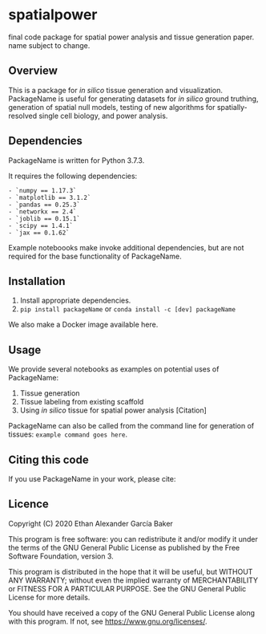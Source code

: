# spatialpower
final code package for spatial power analysis and tissue generation paper. name subject to change. 


## Overview
This is a package for _in silico_ tissue generation and visualization. PackageName is useful for generating datasets for _in silico_ ground truthing, generation of spatial null models, testing of new algorithms for spatially-resolved single cell biology, and power analysis.

## Dependencies
PackageName is written for Python 3.7.3. 

It requires the following dependencies: 

    - `numpy == 1.17.3`
    - `matplotlib == 3.1.2`
    - `pandas == 0.25.3`
    - `networkx == 2.4`
    - `joblib == 0.15.1`
    - `scipy == 1.4.1`
    - `jax == 0.1.62`

Example noteboooks make invoke additional dependencies, but are not required for the base functionality of PackageName. 

## Installation
1. Install appropriate dependencies. 
2. `pip install packageName` or `conda install -c [dev] packageName` 

We also make a Docker image available here. 

## Usage

We provide several notebooks as examples on potential uses of PackageName:
1. Tissue generation
2. Tissue labeling from existing scaffold
3. Using _in silico_ tissue for spatial power analysis [Citation]

PackageName can also be called from the command line for generation of tissues:
`example command goes here`. 

## Citing this code
If you use PackageName in your work, please cite: 

## Licence 

Copyright (C) 2020  Ethan Alexander García Baker

This program is free software: you can redistribute it and/or modify
it under the terms of the GNU General Public License as published by
the Free Software Foundation, version 3.

This program is distributed in the hope that it will be useful,
but WITHOUT ANY WARRANTY; without even the implied warranty of
MERCHANTABILITY or FITNESS FOR A PARTICULAR PURPOSE.  See the
GNU General Public License for more details.

You should have received a copy of the GNU General Public License
along with this program.  If not, see <https://www.gnu.org/licenses/>.

